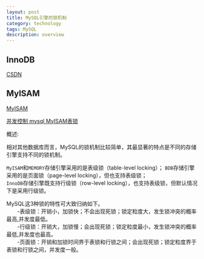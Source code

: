 ```yaml
---
layout: post
title: MySQL引擎的锁机制
category: technology
tags: MySQL
description: overview
---
```


## InnoDB

[CSDN](https://blog.csdn.net/yuanrxdu/article/details/41170381)

## MyISAM

[MyISAM](https://www.2cto.com/database/201508/429974.html)

[并发控制 mysql MyISAM表锁](https://www.cnblogs.com/qq78292959/archive/2013/01/30/2883109.html)

概述:  

相对其他数据库而言，MySQL的锁机制比较简单，其最显著的特点是不同的存储引擎支持不同的锁机制。  

``MyISAM``和``MEMORY``存储引擎采用的是表级锁（table-level locking）；
``BDB``存储引擎采用的是页面锁（page-level locking），但也支持表级锁；  
``InnoDB``存储引擎既支持行级锁（row-level locking），也支持表级锁，但默认情况下是采用行级锁。  

MySQL这3种锁的特性可大致归纳如下。  
    &emsp;&emsp;-表级锁：开销小，加锁快；不会出现死锁；锁定粒度大，发生锁冲突的概率最高,并发度最低。  
    &emsp;&emsp;-行级锁：开销大，加锁慢；会出现死锁；锁定粒度最小，发生锁冲突的概率最低,并发度也最高。  
    &emsp;&emsp;-页面锁：开销和加锁时间界于表锁和行锁之间；会出现死锁；锁定粒度界于表锁和行锁之间，并发度一般。  